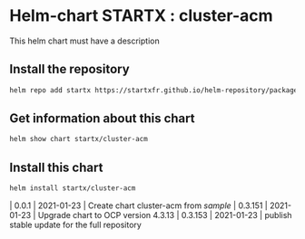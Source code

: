 # Helm-chart STARTX : cluster-acm

This helm chart must have a description

## Install the repository

```bash
helm repo add startx https://startxfr.github.io/helm-repository/packages/
```

## Get information about this chart

```bash
helm show chart startx/cluster-acm
```

## Install this chart

```bash
helm install startx/cluster-acm
```
| 0.0.1  | 2021-01-23 | Create chart cluster-acm from _sample_
| 0.3.151 | 2021-01-23 | Upgrade chart to OCP version 4.3.13
| 0.3.153 | 2021-01-23 | publish stable update for the full repository
